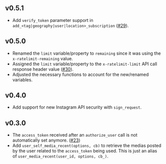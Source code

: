 ## v0.5.1
 - Add `verify_token` parameter support in `add_<tag|geography|user|location>_subscription` ([#29](https://github.com/teleportd/instagram-node/issues/29)).

## v0.5.0
 - Renamed the `limit` variable/property to `remaining` since it was using the `x-ratelimit-remaining` value.
 - Assigned the `limit` variable/property to the `x-ratelimit-limit` API call response header value ([#30](https://github.com/teleportd/instagram-node/issues/30)).
 - Adjusted the necessary functions to account for the new/renamed variables.

## v0.4.0
 - Add support for new Instagram API security with `sign_request`.

## v0.3.0
 - The `access_token` received after an `authorize_user` call is not
   automatically set anymore. ([#23](https://github.com/teleportd/instagram-node/issues/23))
 - Add `user_self_media_recent(options, cb)` to retrieve the medias posted by the
   user related to the `access_token` being used. This is just an alias of
   `user_media_recent(user_id, options, cb_)`.
